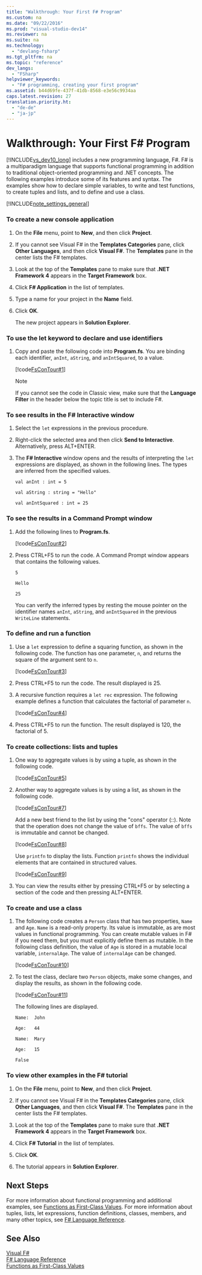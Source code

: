 ```yaml
---
title: "Walkthrough: Your First F# Program"
ms.custom: na
ms.date: "09/22/2016"
ms.prod: "visual-studio-dev14"
ms.reviewer: na
ms.suite: na
ms.technology: 
  - "devlang-fsharp"
ms.tgt_pltfrm: na
ms.topic: "reference"
dev_langs: 
  - "FSharp"
helpviewer_keywords: 
  - "F# programming, creating your first program"
ms.assetid: b44d69fe-437f-41db-8568-e3e56c9934aa
caps.latest.revision: 27
translation.priority.ht: 
  - "de-de"
  - "ja-jp"
---
```

# Walkthrough: Your First F# Program
[!INCLUDE[vs_dev10_long](../vs140/includes/vs_dev10_long_md.md)] includes a new programming language, F#. F# is a multiparadigm language that supports functional programming in addition to traditional object-oriented programming and .NET concepts. The following examples introduce some of its features and syntax. The examples show how to declare simple variables, to write and test functions, to create tuples and lists, and to define and use a class.  
  
 [!INCLUDE[note_settings_general](../vs140/includes/note_settings_general_md.md)]  
  
### To create a new console application  
  
1.  On the **File** menu, point to **New**, and then click **Project**.  
  
2.  If you cannot see Visual F# in the **Templates Categories** pane, click **Other Languages**, and then click **Visual F#**. The **Templates** pane in the center lists the F# templates.  
  
3.  Look at the top of the **Templates** pane to make sure that **.NET Framework 4** appears in the **Target Framework** box.  
  
4.  Click **F# Application** in the list of templates.  
  
5.  Type a name for your project in the **Name** field.  
  
6.  Click **OK**.  
  
     The new project appears in **Solution Explorer**.  
  
### To use the let keyword to declare and use identifiers  
  
1.  Copy and paste the following code into **Program.fs**. You are binding each identifier, `anInt`, `aString`, and `anIntSquared`, to a value.  
  
     [!code[FsConTour#1](../vs140/codesnippet/FSharp/walkthrough--your-first-fsharp-program_1.fs)]  
  
    > [!NOTE]
    >  If you cannot see the code in Classic view, make sure that the **Language Filter** in the header below the topic title is set to include F#.  
  
### To see results in the F# Interactive window  
  
1.  Select the `let` expressions in the previous procedure.  
  
2.  Right-click the selected area and then click **Send to Interactive**. Alternatively, press ALT+ENTER.  
  
3.  The **F# Interactive** window opens and the results of interpreting the `let` expressions are displayed, as shown in the following lines. The types are inferred from the specified values.  
  
     `val anInt : int = 5`  
  
     `val aString : string = "Hello"`  
  
     `val anIntSquared : int = 25`  
  
### To see the results in a Command Prompt window  
  
1.  Add the following lines to **Program.fs**.  
  
     [!code[FsConTour#2](../vs140/codesnippet/FSharp/walkthrough--your-first-fsharp-program_2.fs)]  
  
2.  Press CTRL+F5 to run the code. A Command Prompt window appears that contains the following values.  
  
     `5`  
  
     `Hello`  
  
     `25`  
  
     You can verify the inferred types by resting the mouse pointer on the identifier names `anInt`, `aString`, and `anIntSquared` in the previous `WriteLine` statements.  
  
### To define and run a function  
  
1.  Use a `let` expression to define a squaring function, as shown in the following code. The function has one parameter, `n`, and returns the square of the argument sent to `n`.  
  
     [!code[FsConTour#3](../vs140/codesnippet/FSharp/walkthrough--your-first-fsharp-program_3.fs)]  
  
2.  Press CTRL+F5 to run the code. The result displayed is 25.  
  
3.  A recursive function requires a `let rec` expression. The following example defines a function that calculates the factorial of parameter `n`.  
  
     [!code[FsConTour#4](../vs140/codesnippet/FSharp/walkthrough--your-first-fsharp-program_4.fs)]  
  
4.  Press CTRL+F5 to run the function. The result displayed is 120, the factorial of 5.  
  
### To create collections: lists and tuples  
  
1.  One way to aggregate values is by using a tuple, as shown in the following code.  
  
     [!code[FsConTour#5](../vs140/codesnippet/FSharp/walkthrough--your-first-fsharp-program_5.fs)]  
  
2.  Another way to aggregate values is by using a list, as shown in the following code.  
  
     [!code[FsConTour#7](../vs140/codesnippet/FSharp/walkthrough--your-first-fsharp-program_6.fs)]  
  
     Add a new best friend to the list by using the "cons" operator (::). Note that the operation does not change the value of `bffs`. The value of `bffs` is immutable and cannot be changed.  
  
     [!code[FsConTour#8](../vs140/codesnippet/FSharp/walkthrough--your-first-fsharp-program_7.fs)]  
  
     Use `printfn` to display the lists. Function `printfn` shows the individual elements that are contained in structured values.  
  
     [!code[FsConTour#9](../vs140/codesnippet/FSharp/walkthrough--your-first-fsharp-program_8.fs)]  
  
3.  You can view the results either by pressing CTRL+F5 or by selecting a section of the code and then pressing ALT+ENTER.  
  
### To create and use a class  
  
1.  The following code creates a `Person` class that has two properties, `Name` and `Age`. `Name` is a read-only property. Its value is immutable, as are most values in functional programming. You can create mutable values in F# if you need them, but you must explicitly define them as mutable. In the following class definition, the value of `Age` is stored in a mutable local variable, `internalAge`. The value of `internalAge` can be changed.  
  
     [!code[FsConTour#10](../vs140/codesnippet/FSharp/walkthrough--your-first-fsharp-program_9.fs)]  
  
2.  To test the class, declare two `Person` objects, make some changes, and display the results, as shown in the following code.  
  
     [!code[FsConTour#11](../vs140/codesnippet/FSharp/walkthrough--your-first-fsharp-program_10.fs)]  
  
     The following lines are displayed.  
  
     `Name:  John`  
  
     `Age:   44`  
  
     `Name:  Mary`  
  
     `Age:   15`  
  
     `False`  
  
### To view other examples in the F# tutorial  
  
1.  On the **File** menu, point to **New**, and then click **Project**.  
  
2.  If you cannot see Visual F# in the **Templates Categories** pane, click **Other Languages**, and then click **Visual F#**. The **Templates** pane in the center lists the F# templates.  
  
3.  Look at the top of the **Templates** pane to make sure that **.NET Framework 4** appears in the **Target Framework** box.  
  
4.  Click **F# Tutorial** in the list of templates.  
  
5.  Click **OK**.  
  
6.  The tutorial appears in **Solution Explorer**.  
  
## Next Steps  
 For more information about functional programming and additional examples, see [Functions as First-Class Values](../vs140/functions-as-first-class-values--fsharp-.md). For more information about tuples, lists, let expressions, function definitions, classes, members, and many other topics, see [F# Language Reference](../vs140/fsharp-language-reference.md).  
  
## See Also  
 [Visual F#](../vs140/visual-fsharp.md)   
 [F# Language Reference](../vs140/fsharp-language-reference.md)   
 [Functions as First-Class Values](../vs140/functions-as-first-class-values--fsharp-.md)